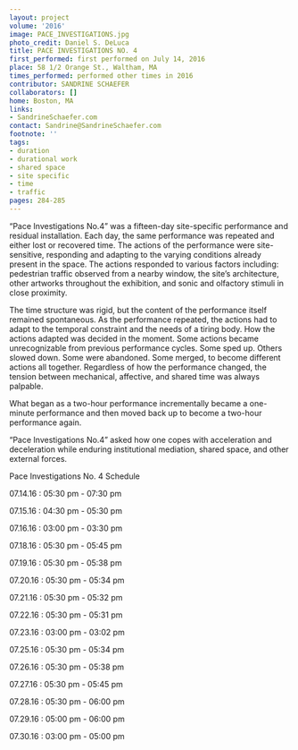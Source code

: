 ```yaml
---
layout: project
volume: '2016'
image: PACE_INVESTIGATIONS.jpg
photo_credit: Daniel S. DeLuca
title: PACE INVESTIGATIONS NO. 4
first_performed: first performed on July 14, 2016
place: 58 1/2 Orange St., Waltham, MA
times_performed: performed other times in 2016
contributor: SANDRINE SCHAEFER
collaborators: []
home: Boston, MA
links:
- SandrineSchaefer.com
contact: Sandrine@SandrineSchaefer.com
footnote: ''
tags:
- duration
- durational work
- shared space
- site specific
- time
- traffic
pages: 284-285
---
```


“Pace Investigations No.4” was a fifteen-day site-specific performance and residual installation. Each day, the same performance was repeated and either lost or recovered time. The actions of the performance were site-sensitive, responding and adapting to the varying conditions already present in the space. The actions responded to various factors including: pedestrian traffic observed from a nearby window, the site’s architecture, other artworks throughout the exhibition, and sonic and olfactory stimuli in close proximity.

The time structure was rigid, but the content of the performance itself remained spontaneous. As the performance repeated, the actions had to adapt to the temporal constraint and the needs of a tiring body. How the actions adapted was decided in the moment. Some actions became unrecognizable from previous performance cycles. Some sped up. Others slowed down. Some were abandoned. Some merged, to become different actions all together. Regardless of how the performance changed, the tension between mechanical, affective, and shared time was always palpable.

What began as a two-hour performance incrementally became a one-minute performance and then moved back up to become a two-hour performance again.

“Pace Investigations No.4” asked how one copes with acceleration and deceleration while enduring institutional mediation, shared space, and other external forces.

Pace Investigations No. 4 Schedule

07.14.16 : 05:30 pm - 07:30 pm

07.15.16 : 04:30 pm - 05:30 pm

07.16.16 : 03:00 pm - 03:30 pm

07.18.16 : 05:30 pm - 05:45 pm

07.19.16 : 05:30 pm - 05:38 pm

07.20.16 : 05:30 pm - 05:34 pm

07.21.16 : 05:30 pm - 05:32 pm

07.22.16 : 05:30 pm - 05:31 pm

07.23.16 : 03:00 pm - 03:02 pm

07.25.16 : 05:30 pm - 05:34 pm

07.26.16 : 05:30 pm - 05:38 pm

07.27.16 : 05:30 pm - 05:45 pm

07.28.16 : 05:30 pm - 06:00 pm

07.29.16 : 05:00 pm - 06:00 pm

07.30.16 : 03:00 pm - 05:00 pm
